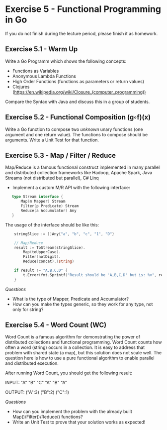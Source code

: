 # Exercise 5 - Functional Programming in Go

If you do not finish during the lecture period, please finish it as homework.

## Exercise 5.1 - Warm Up

Write a Go Programm which shows the following concepts:

- Functions as Variables
- Anonymous Lambda Functions
- High Order Functions (functions as parameters or return values)
- Clojures (https://en.wikipedia.org/wiki/Closure_(computer_programming))

Compare the Syntax with Java and discuss this in a group of students.

## Exercise 5.2 - Functional Composition (g◦f)(x)

Write a Go function to compose two *unknown* unary functions (one argument and one return value). The functions to compose should be arguments.
Write a Unit Test for that function.
 
## Exercise 5.3 - Map / Filter / Reduce
Map/Reduce is a famous functional construct implemented in many parallel and distributed collection frameworks like
Hadoop, Apache Spark, Java Streams (not distributed but parallel), C# Linq

- Implement a custom M/R API with the following interface:
 ```go
    type Stream interface {
    	Map(m Mapper) Stream
    	Filter(p Predicate) Stream
    	Reduce(a Accumulator) Any
    }
```
The usage of the interface should be like this:
```go
    stringSlice := []Any{"a", "b", "c", "1", "D"}

	// Map/Reduce
	result := ToStream(stringSlice).
		Map(toUpperCase).
		Filter(notDigit).
		Reduce(concat).(string)

	if result != "A,B,C,D" {
		t.Error(fmt.Sprintf("Result should be 'A,B,C,D' but is: %v", result))
    }
```

 *Questions*
 - What is the type of Mapper, Predicate and Accumulator?
 - How can you make the types generic, so they work for any type, not only for string?

## Exercise 5.4 - Word Count (WC)
Word Count is a famous algorithm for demonstrating the power of distributed collections and functional programming. 
Word Count counts how often a word (string) occurs in a collection. It is easy to address that problem with shared state (a map), but
this solution does not scale well.
The question here is how to use a pure functional algorithm to enable parallel and distributed execution.

After running Word Count, you should get the following result:

INPUT:  "A" "B" "C" "A" "B" "A"

OUTPUT: ("A":3) ("B":2) ("C":1) 

*Questions*
- How can you implement the problem with the already built Map()/Filter()/Reduce() functions?
- Write an Unit Test to prove that your solution works as expected!
